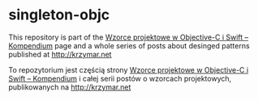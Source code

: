 # singleton-objc

This repository is part of the [Wzorce projektowe w Objective-C i Swift – Kompendium](http://krzymar.net/index.php/wzorce-projektowe-w-objective-c-i-swift-kompendium/) page and a whole series of posts about desinged patterns published at http://krzymar.net

To repozytorium jest częścią strony [Wzorce projektowe w Objective-C i Swift – Kompendium](http://krzymar.net/index.php/wzorce-projektowe-w-objective-c-i-swift-kompendium/) i całej serii postów o wzorcach projektowych, publikowanych na http://krzymar.net
